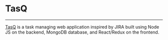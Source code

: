 # TasQ
----
[TasQ](https://tasq-application.herokuapp.com/dashboard) is a task managing web application inspired by JIRA built using Node JS on the backend, MongoDB database, and React/Redux on the frontend.

